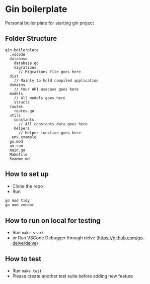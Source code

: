 # Gin boilerplate
Personal boiler plate for starting gin project


## Folder Structure

```
gin-boilerplate
  .vscode
  database
    database.go
    migrations
      // Migrations file goes here
  dist
    // Mainly to hold compiled application
  domains
    // Your API usecase goes here
  models
    // All models goes here
    structs
  routes
    routes.go
  utils
    constants
      // All constants data goes here
    helpers
      // Helper function goes here
  .env.example
  go.mod
  go.sum
  main.go
  Makefile
  Readme.md
```

## How to set up
- Clone the repo
- Run

```sh
go mod tidy
go mod vendor
```

## How to run on local for testing

- Run `make start`
- or Run VSCode Debugger through delve (https://github.com/go-delve/delve)

## How to test

- Run `make test`
- Please create another test suite before adding new feature